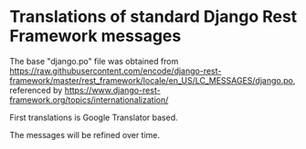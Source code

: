 # Translations of standard Django Rest Framework messages

The base "django.po" file was obtained from https://raw.githubusercontent.com/encode/django-rest-framework/master/rest_framework/locale/en_US/LC_MESSAGES/django.po, referenced by https://www.django-rest-framework.org/topics/internationalization/

First translations is Google Translator based.

The messages will be refined over time.
